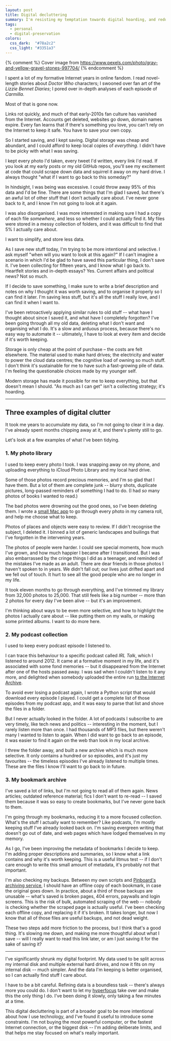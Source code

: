 ```yaml
---
layout: post
title: Digital decluttering
summary: I'm resisting my temptation towards digital hoarding, and reducing the amount of data I'm keeping.
tags:
  - personal
  - digital-preservation
colors:
  css_dark:  "#78a2c2"
  css_light: "#3351a3"
---
```

{% comment %}
  Cover image from https://www.pexels.com/photo/gray-and-yellow-gravel-stones-997704/
{% endcomment %}

I spent a lot of my formative Internet years in online fandom.
I read novel-length stories about *Doctor Who* characters; I swooned over fan art of the *Lizzie Bennet Diaries*; I pored over in-depth analyses of each episode of *Carmilla*.

Most of that is gone now.

Links rot quickly, and much of that early-2010s fan culture has vanished from the Internet.
Accounts get deleted, websites go down, domain names expire.
Every fan learns that if there's something you love, you can't rely on the Internet to keep it safe.
You have to save your own copy.

So I started saving, and I kept saving.
Digital storage was cheap and abundant, and I could afford to keep local copies of *everything*.
I didn't have to be picky with what I was saving.

I kept every photo I'd taken, every tweet I'd written, every link I'd read.
If you look at my early posts or my old GitHub repos, you'll see my excitement at code that could scrape down data and squirrel it away on my hard drive.
I always thought "what if I want to go back to this someday?"

In hindsight, I was being was excessive.
I could throw away 95% of this data and I'd be fine.
There are some things that I'm glad I saved, but there's an awful lot of other stuff that I don't actually care about.
I've never gone back to it, and I know I'm not going to look at it again.

I was also disorganised.
I was more interested in making sure I had a copy of each file *somewhere*, and less so whether I could actually find it.
My files were stored in a messy collection of folders, and it was difficult to find that 5% I actually care about.

I want to simplify, and store less data.

As I save new stuff today, I'm trying to be more intentional and selective.
I ask myself "when will you want to look at this again?"
If I can't imagine a scenario in which I'd be glad to have saved this particular thing, I don't save it.
I've been collecting for fifteen years, and I know what I go back to.
Heartfelt stories and in-depth essays? Yes.
Current affairs and political news? Not so much.

If I decide to save something, I make sure to write a brief description and notes on why I thought it was worth saving, and to organise it properly so I can find it later.
I'm saving less stuff, but it's all the stuff I really love, and I can find it when I want to.

I've been retroactively applying similar rules to old stuff -- what have I thought about since I saved it, and what have I completely forgotten?
I've been going through all my old data, deleting what I don't want and organising what I do.
It's a slow and arduous process, because there's no easy way to automate it -- ultimately, I have to look at every item and decide if it's worth keeping.

Storage is only cheap at the point of purchase – the costs are felt elsewhere.
The material used to make hard drives; the electricity and water to power the cloud data centres; the cognitive load of owning so much stuff.
I don't think it's sustainable for me to have such a fast-growing pile of data.
I'm feeling the questionable choices made by my younger self.

Modern storage has made it possible for me to keep everything, but that doesn't mean I should.
"As much as I can get" isn't a collecting strategy; it's hoarding.

---

## Three examples of digital clutter

It took me years to accumulate my data, so I'm not going to clear it in a day.
I've already spent months chipping away at it, and there's plenty still to go.

Let's look at a few examples of what I've been tidying.

### 1. My photo library

I used to keep every photo I took.
I was snapping away on my phone, and uploading everything to iCloud Photo Library and my local hard drive.

Some of those photos record precious memories, and I'm so glad that I have them.
But a lot of them are complete junk -- blurry shots, duplicate pictures, long-passed reminders of something I had to do.
(I had *so* many photos of books I wanted to read.)

The bad photos were drowning out the good ones, so I've been deleting them.
I wrote a [small Mac app][blink] to go through every photo in my camera roll, and help me choose what to keep.

Photos of places and objects were easy to review.
If I didn't recognise the subject, I deleted it.
I binned a lot of generic landscapes and builings that I've forgotten in the intervening years.

The photos of people were harder.
I could see special moments, how much I've grown, and how much happier I became after I transitioned.
But I was also embarrassed by the cringe things I did as a teenager, and reminded of the mistakes I've made as an adult.
There are dear friends in those photos I haven't spoken to in years.
We didn't fall out; our lives just drifted apart and we fell out of touch.
It hurt to see all the good people who are no longer in my life.

It took eleven months to go through everything, and I've trimmed my library from 32,000 photos to 25,000.
That still feels like a big number -- more than 2 photos for every day I've been alive -- but it's an improvement.

I'm thinking about ways to be even more selective, and how to highlight the photos I actually care about -- like putting them on my walls, or making some printed albums.
I want to do more here.

[blink]: /2023/blink/

### 2. My podcast collection

I used to keep every podcast episode I listened to.

I can trace this behaviour to a specific podcast called *IRL Talk*, which I listened to around 2012.
It came at a formative moment in my life, and it's associated with some fond memories -- but it disappeared from the Internet after one of the hosts passed away.
I was sad when I couldn't listen to it any more, and delighted when somebody uploaded the entire run [to the Internet Archive][irltalk].

To avoid ever losing a podcast again, I wrote a Python script that would download every episode I played.
I could get a complete list of those episodes from my podcast app, and it was easy to parse that list and shove the files in a folder.

But I never actually looked in the folder.
A lot of podcasts I subscribe to are very timely, like tech news and politics -- interesting in the moment, but I rarely listen more than once.
I had thousands of MP3 files, but there weren't many I wanted to listen to again.
When I did want to go back to an episode, it was easier to find it again on the web than look in my local archive.

I threw the folder away, and built a new archive which is much more selective.
It only contains a hundred or so episodes, and it's just my favourites -- the timeless episodes I've already listened to multiple times.
These are the files I know I'll want to go back to in future.

[irltalk]: https://archive.org/details/irl-talk-podcast

### 3. My bookmark archive

I've saved a lot of links, but I'm not going to read all of them again.
News articles; outdated reference material; fics I don't want to re-read -- I saved them because it was so easy to create bookmarks, but I've never gone back to them.

I'm going through my bookmarks, reducing it to a more focused collection.
What's the stuff I actually want to remember?
Like podcasts, I'm mostly keeping stuff I've already looked back on.
I'm saving evergreen writing that doesn't go out of date, and web pages which have lodged themselves in my memory.

As I go, I've been improving the metadata of bookmarks I decide to keep.
I'm adding proper descriptions and summaries, so I know what a link contains and why it's worth keeping.
This is a useful litmus test -- if I don't care enough to write this small amount of metadata, it's probably not that important.

I'm also checking my backups.
Between my own scripts and [Pinboard's archiving service][archiving], I should have an offline copy of each bookmark, in case the original goes down.
In practice, about a third of those backups are unusable -- what's saved is broken pages, 404 errors, paywalls and login screens.
This is the risk of bulk, automated scraping of the web -- nobody is checking whether the scraped page is actually useful.
I've been checking each offline copy, and replacing it if it's broken.
It takes longer, but now I know that all of those files are useful backups, and not dead weight.

These two steps add more friction to the process, but I think that's a good thing.
It's slowing me down, and making me more thoughtful about what I save -- will I really want to read this link later, or am I just saving it for the sake of saving it?

[archiving]: https://pinboard.in/faq/#archiving

---

I've significantly shrunk my digital footprint.
My data used to be split across my internal disk and multiple external hard drives, and now it fits on my internal disk -- much simpler.
And the data I'm keeping is better organised, so I can actually find stuff I care about.

I have to be a bit careful.
Refining data is a boundless task -- there's always more you could do.
I don't want to let my [hyperfocus] take over and make this the only thing I do.
I've been doing it slowly, only taking a few minutes at a time.

This digital decluttering is part of a broader goal to be more intentional about how I use technology, and I've found it useful to introduce some constraints.
I'm not buying the most powerful computer, or the fastest Internet connection, or the biggest disk -- I'm adding deliberate limits, and that helps me stay focused on what's really important.

[hyperfocus]: https://wellcomecollection.org/articles/ZRrH3RIAACIAALP5
